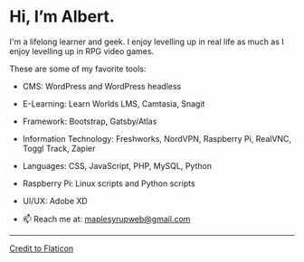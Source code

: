 # Hi, I’m Albert. 

I'm a lifelong learner and geek. I enjoy levelling up in real life as much as I enjoy levelling up in RPG video games. 

These are some of my favorite tools:

- CMS: WordPress and WordPress headless
- E-Learning: Learn Worlds LMS, Camtasia, Snagit
- Framework: Bootstrap, Gatsby/Atlas 
- Information Technology: Freshworks, NordVPN, Raspberry Pi, RealVNC, Toggl Track, Zapier
- Languages: CSS, JavaScript, PHP, MySQL, Python 
- Raspberry Pi: Linux scripts and Python scripts
- UI/UX: Adobe XD

- 📫 Reach me at: maplesyrupweb@gmail.com

***


<!---
maplesyrupweb/maplesyrupweb is a ✨ special ✨ repository because its `README.md` (this file) appears on your GitHub profile.
You can click the Preview link to take a look at your changes.
--->


<a href="https://www.flaticon.com/free-icons/maple-syrup" title="maple syrup icons">Credit to Flaticon</a>
